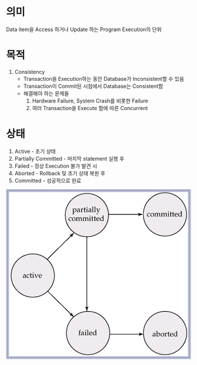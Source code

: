# 의미
Data item을 Access 하거나 Update 하는 Program Execution의 단위

# 목적
1. Consistency
   - Transaction을 Execution하는 동안 Database가 Inconsistent할 수 있음
   - Transaction이 Commit된 시점에서 Database는 Consistent함
   - 해결해야 하는 문제들
     1. Hardware Failure, System Crash를 비롯한 Failure
     2. 여러 Transaction을 Execute 함에 따른 Concurrent

# 상태
1. Active - 초기 상태
2. Partially Committed - 마지막 statement 실행 후
3. Failed - 정상 Execution 불가 발견 시
4. Aborted - Rollback 및 초기 상태 복원 후
5. Committed - 성공적으로 완료

![alt text](./img/image.png)